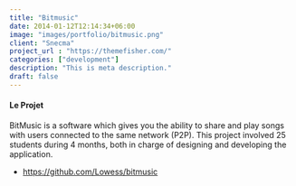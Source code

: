 ```yaml
---
title: "Bitmusic"
date: 2014-01-12T12:14:34+06:00
image: "images/portfolio/bitmusic.png"
client: "Snecma"
project_url : "https://themefisher.com/"
categories: ["development"]
description: "This is meta description."
draft: false
---
```


#### Le Projet

BitMusic is a software which gives you the ability to share and play songs with users connected to the same network (P2P). This project involved 25 students during 4 months, both in charge of designing and developing the application.

* https://github.com/Lowess/bitmusic
